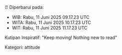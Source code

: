 ⏰ Diperbarui pada:
- WIB: Rabu, 11 Juni 2025 09.17.23 UTC
- WITA: Rabu, 11 Juni 2025 10.17.23 UTC
- WIT: Rabu, 11 Juni 2025 11.17.23 UTC

Kutipan Inspiratif:
"Keep moving! Nothing new to read"


Kategori: attitude

